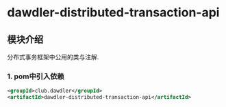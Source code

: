 # dawdler-distributed-transaction-api

## 模块介绍

分布式事务框架中公用的类与注解.

### 1. pom中引入依赖

```xml
<groupId>club.dawdler</groupId>
<artifactId>dawdler-distributed-transaction-api</artifactId>
```
